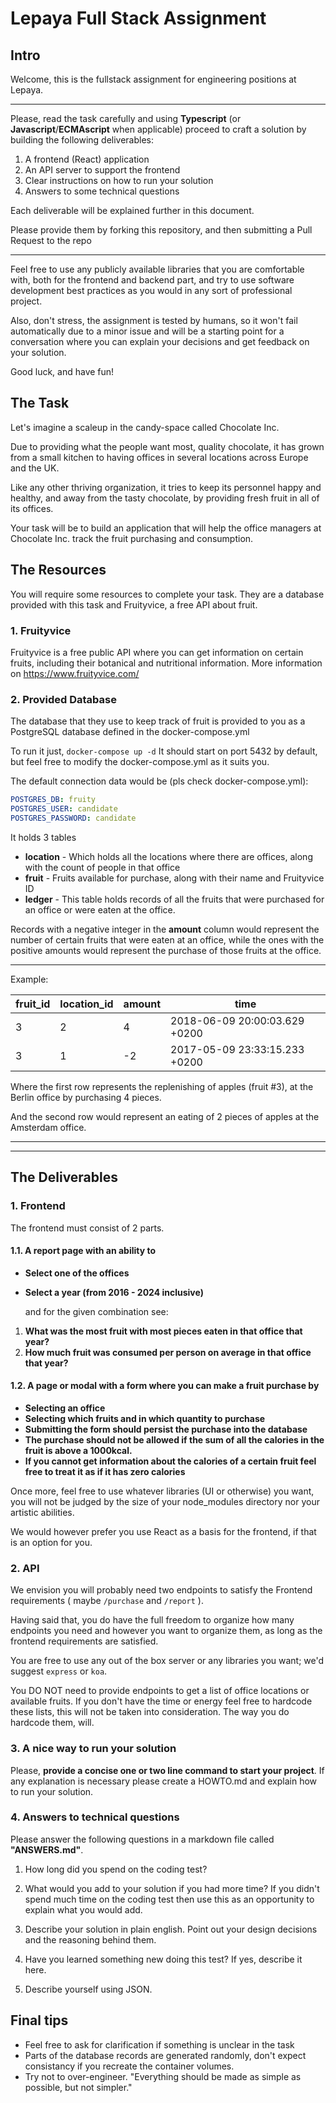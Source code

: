 # Lepaya Full Stack Assignment

## Intro

Welcome, this is the fullstack assignment for engineering positions at Lepaya.

---
Please, read the task carefully and using **Typescript** (or **Javascript**/**ECMAscript** when applicable) proceed to craft a solution by building the following deliverables:

 1. A frontend (React) application
 2. An API server to support the frontend
 3. Clear instructions on how to run your solution
 4. Answers to some technical questions

 Each deliverable will be explained further in this document.

Please provide them by forking this repository, and then submitting a Pull Request to the repo

 ---
 Feel free to use any publicly available libraries that you are comfortable with, both for the frontend and backend part, and try to use software development best practices as you would in any sort of professional project.

 Also, don't stress, the assignment is tested by humans, so it won't fail automatically due to a minor issue and will be a starting point for a conversation where you can explain your decisions and get feedback on your solution.

 Good luck, and have fun!

## The Task

Let's imagine a scaleup in the candy-space called Chocolate Inc.

Due to providing what the people want most, quality chocolate, it has grown from a small kitchen to having offices in several locations across Europe and the UK.

Like any other thriving organization, it tries to keep its personnel happy and healthy, and away from the tasty chocolate, by providing fresh fruit in all of its offices.

Your task will be to build an application that will help the office managers at Chocolate Inc. track the fruit purchasing and consumption.

## The Resources

You will require some resources to complete your task. They are a database provided with this task and Fruityvice, a free API about fruit.

### 1. Fruityvice

Fruityvice is a free public API where you can get information on certain fruits, including their botanical and nutritional information.
More information on <https://www.fruityvice.com/>

### 2. Provided Database

The database that they use to keep track of fruit is provided to you as a PostgreSQL database defined in the docker-compose.yml

To run it just,
```docker-compose up -d```
It should start on port 5432 by default, but feel free to modify the docker-compose.yml as it suits you.

The default connection data would be (pls check docker-compose.yml):

```yml
POSTGRES_DB: fruity
POSTGRES_USER: candidate
POSTGRES_PASSWORD: candidate
```

It holds 3 tables

- **location** - Which holds all the locations where there are offices, along with the count of people in that office
- **fruit** - Fruits available for purchase, along with their name and Fruityvice ID
- **ledger** - This table holds records of all the fruits that were purchased for an office or were eaten at the office.

 Records with a negative integer in the **amount** column would represent the number of certain fruits that were eaten at an office, while the ones with the positive amounts would represent the purchase of those fruits at the office.

---
Example:

| fruit_id | location_id | amount| time                          |
|----------|-------------|-------|-------------------------------|
| 3        | 2           | 4     | 2018-06-09 20:00:03.629 +0200 |
| 3        | 1           |-2     | 2017-05-09 23:33:15.233 +0200 |

Where the first row represents the replenishing of apples (fruit #3), at the Berlin office by purchasing 4 pieces.

And the second row would represent an eating of 2 pieces of apples at the Amsterdam office.

---
---

## The Deliverables

### 1. Frontend

The frontend must consist of 2 parts.

#### 1.1. A report page with an ability to

- **Select one of the offices**
- **Select a year (from 2016 - 2024 inclusive)**

   and for the given combination see:

 1. **What was the most fruit with most pieces eaten in that office that year?**
 2. **How much fruit was consumed per person on average in that office that year?**

#### 1.2. A page or modal with a form where you can make a fruit purchase by

- **Selecting an office**
- **Selecting which fruits and in which quantity to purchase**
- **Submitting the form should persist the purchase into the database**
- **The purchase should not be allowed if the sum of all the calories in the fruit is above a 1000kcal.**
- **If you cannot get information about the calories of a certain fruit feel free to treat it as if it has zero calories**

Once more, feel free to use whatever libraries (UI or otherwise) you want, you will not be judged by the size of your node_modules directory nor your artistic abilities.

We would however prefer you use React as a basis for the frontend, if that is an option for you.

### 2. API

We envision you will probably need two endpoints to satisfy the Frontend requirements ( maybe ```/purchase``` and  ```/report``` ).

Having said that, you do have the full freedom to organize how many endpoints you need and however you want to organize them, as long as the frontend requirements are satisfied.

You are free to use any out of the box server or any libraries you want; we'd suggest `express` or `koa`.

You DO NOT need to provide endpoints to get a list of office locations or available fruits. If you don't have the time or energy feel free to hardcode these lists, this will not be taken into consideration. The way you do hardcode them, will.

### 3. A nice way to run your solution

Please, **provide a concise one or two line command to start your project**.
If any explanation is necessary please create a HOWTO.md and explain how to run your solution.

### 4. Answers to technical questions

Please answer the following questions in a markdown file called **"ANSWERS.md"**.

1. How long did you spend on the coding test?

2. What would you add to your solution if you had more time? If you didn't spend much time on the coding test then use this as an opportunity to explain what you would add.

3. Describe your solution in plain english. Point out your design decisions and the reasoning behind them.

4. Have you learned something new doing this test? If yes, describe it here.

5. Describe yourself using JSON.

## Final tips

- Feel free to ask for clarification if something is unclear in the task
- Parts of the database records are generated randomly, don't expect consistancy if you recreate the container volumes.
- Try not to over-engineer. "Everything should be made as simple as possible, but not simpler."
